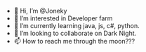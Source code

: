 - 👋 Hi, I’m @Joneky
- 👀 I’m interested in Developer farm
- 🌱 I’m currently learning java, js, c#, python.
- 💞️ I’m looking to collaborate on Dark Night.
- 📫 How to reach me through the moon???

<!---
Joneky/Joneky is a ✨ special ✨ repository because its `README.md` (this file) appears on your GitHub profile.
You can click the Preview link to take a look at your changes.
--->
